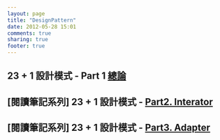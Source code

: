 ```yaml
---
layout: page
title: "DesignPattern"
date: 2012-05-28 15:01
comments: true
sharing: true
footer: true
---
```


## 23 + 1 設計模式 - Part 1 [總論](http://ccaloha.herokuapp.com/blog/2012/05/28/reading-note-23-plus-1-design-pattern-part-1-big-outline/)

## [閱讀筆記系列] 23 + 1 設計模式 - [Part2. Interator](http://ccaloha.herokuapp.com/blog/2012/05/30/reading-note-23-plus-1-design-pattern-part2-interator/)

## [閱讀筆記系列] 23 + 1 設計模式 - [Part3. Adapter](http://ccaloha.herokuapp.com/blog/2012/06/18/reading-note-23-plus-1-design-pattern-part3-adapter/)
